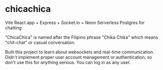 # chicachica

Vite React app + Express + Socket.io + Neon Serverless Postgres for chatting

"ChicaChica" is named after the Filipino phrase "Chika Chika" which means "chit-chat" or casual conversation.

Built this project to learn about websockets and real-time communication. Didn't implement proper user account
management or authentication, so don't use this for anything serious. You can log in as any user.

